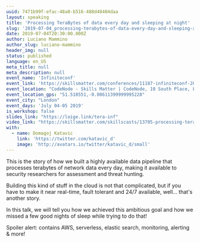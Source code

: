 ```yaml
---
uuid: 7471b99f-efac-48a0-b516-488d48404daa
layout: speaking
title: 'Processing TeraBytes of data every day and sleeping at night'
slug: '2019-07-04_processing-terabytes-of-data-every-day-and-sleeping-at-night-infiniteconf'
date: 2019-07-04T20:30:00.000Z
author: Luciano Mammino
author_slug: luciano-mammino
header_img: null
status: published
language: en_US
meta_title: null
meta_description: null
event_name: 'Infiniteconf'
event_link: 'https://skillsmatter.com/conferences/11187-infiniteconf-2019-the-conference-on-big-data-and-ai'
event_location: "CodeNode - Skills Matter | CodeNode, 10 South Place, London, EC2M 7EB, GB"
event_location_gps: "51.518551,-0.08611399999995228"
event_city: "London"
event_days: 'July 04-05 2019'
is_workshop: false
slides_link: "https://loige.link/tera-inf"
video_link: "https://skillsmatter.com/skillscasts/13705-processing-terabytes-of-data-every-day-and-sleeping-at-night"
with:
  - name: Domagoj Katavic
    link: 'https://twitter.com/katavic_d'
    image: 'http://avatars.io/twitter/katavic_d/small'
---
```


This is the story of how we built a highly available data pipeline that processes terabytes of network data every day, making it available to security researchers for assessment and threat hunting.

Building this kind of stuff in the cloud is not that complicated, but if you have to make it near real-time, fault tolerant and 24/7 available, well... that's another story.

In this talk, we will tell you how we achieved this ambitious goal and how we missed a few good nights of sleep while trying to do that!

Spoiler alert: contains AWS, serverless, elastic search, monitoring, alerting & more!
